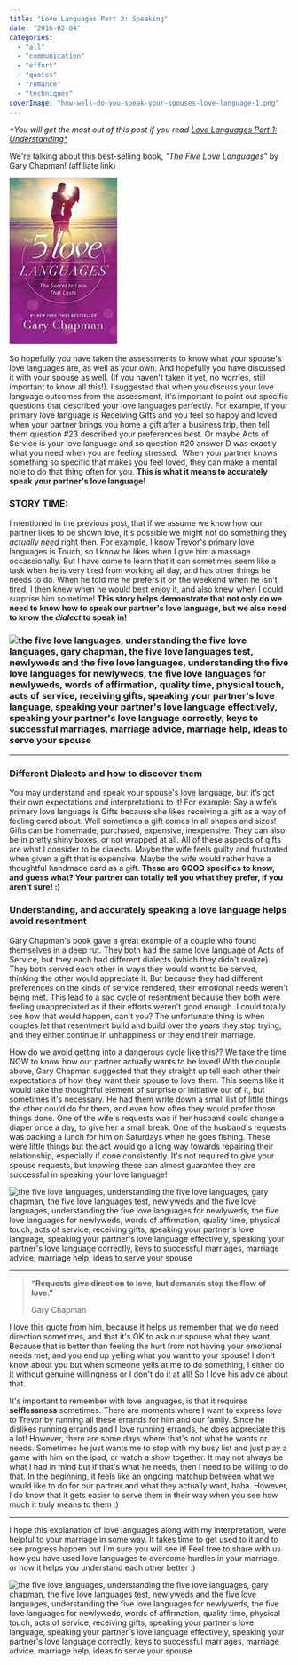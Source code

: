 ```yaml
---
title: "Love Languages Part 2: Speaking"
date: "2016-02-04"
categories: 
  - "all"
  - "communication"
  - "effort"
  - "quotes"
  - "romance"
  - "techniques"
coverImage: "how-well-do-you-speak-your-spouses-love-language-1.png"
---
```


_\*You will get the most out of this post if you read [Love Languages Part 1: Understanding\*](http://freshlymarried.com/love-languages-part-1-understanding/)_

We're talking about this best-selling book, _"The Five Love Languages"_ by Gary Chapman! (affiliate link)

![](images/51ItBwnbJ6L._SX322_BO1204203200_-195x300.jpg)

So hopefully you have taken the assessments to know what your spouse's love languages are, as well as your own. And hopefully you have discussed it with your spouse as well. (If you haven't taken it yet, no worries, still important to know all this!). I suggested that when you discuss your love language outcomes from the assessment, it's important to point out specific questions that described your love languages perfectly. For example, if your primary love language is Receiving Gifts and you feel so happy and loved when your partner brings you home a gift after a business trip, then tell them question #23 described your preferences best. Or maybe Acts of Service is your love language and so question #20 answer D was exactly what you need when you are feeling stressed.  When your partner knows something so specific that makes you feel loved, they can make a mental note to do that thing often for you. **This is what it means to accurately speak your partner's love language!**

### STORY TIME:

I mentioned in the previous post, that if we assume we know how our partner likes to be shown love, it's possible we might not do something they _actually need_ right then. For example, I know Trevor's primary love languages is Touch, so I know he likes when I give him a massage occassionally. But I have come to learn that it can sometimes seem like a task when he is very tired from working all day, and has other things he needs to do. When he told me he prefers it on the weekend when he isn't tired, I then knew when he would best enjoy it, and also knew when I could surprise him sometime! **This story helps demonstrate that not only do we need to know how to speak our partner's love language, but we also need to know the _dialect_ to speak in!**

### ![the five love languages, understanding the five love languages, gary chapman, the five love languages test, newlyweds and the five love languages, understanding the five love languages for newlyweds, the five love languages for newlyweds, words of affirmation, quality time, physical touch, acts of service, receiving gifts, speaking your partner's love language, speaking your partner's love language effectively, speaking your partner's love language correctly, keys to successful marriages, marriage advice, marriage help, ideas to serve your spouse](images/Freshly-Married-40-2.jpg)

* * *

### Different Dialects and how to discover them

You may understand and speak your spouse's love language, but it’s got their own expectations and interpretations to it! For example: Say a wife’s primary love language is Gifts because she likes receiving a gift as a way of feeling cared about. Well sometimes a gift comes in all shapes and sizes! Gifts can be homemade, purchased, expensive, inexpensive. They can also be in pretty shiny boxes, or not wrapped at all. All of these aspects of gifts are what I consider to be dialects. Maybe the wife feels guilty and frustrated when given a gift that is expensive. Maybe the wife would rather have a thoughtful handmade card as a gift. **These are GOOD specifics to know, and guess what? Your partner can totally tell you what they prefer, if you aren't sure! :)**

### Understanding, and accurately speaking a love language helps avoid resentment

Gary Chapman's book gave a great example of a couple who found themselves in a deep rut. They both had the same love language of Acts of Service, but they each had different dialects (which they didn't realize). They both served each other in ways they would want to be served, thinking the other would appreciate it. But because they had different preferences on the kinds of service rendered, their emotional needs weren't being met. This lead to a sad cycle of resentment because they both were feeling unappreciated as if their efforts weren't good enough. I could totally see how that would happen, can't you? The unfortunate thing is when couples let that resentment build and build over the years they stop trying, and they either continue in unhappiness or they end their marriage.

How do we avoid getting into a dangerous cycle like this?? We take the time NOW to know how our partner actually wants to be loved! With the couple above, Gary Chapman suggested that they straight up tell each other their expectations of how they want their spouse to love them. This seems like it would take the thoughtful element of surprise or initiative out of it, but sometimes it's necessary. He had them write down a small list of little things the other could do for them, and even how often they would prefer those things done. One of the wife's requests was if her husband could change a diaper once a day, to give her a small break. One of the husband's requests was packing a lunch for him on Saturdays when he goes fishing. These were little things but the act would go a long way towards repairing their relationship, especially if done consistently. It's not required to give your spouse requests, but knowing these can almost guarantee they are successful in speaking your love language!

![the five love languages, understanding the five love languages, gary chapman, the five love languages test, newlyweds and the five love languages, understanding the five love languages for newlyweds, the five love languages for newlyweds, words of affirmation, quality time, physical touch, acts of service, receiving gifts, speaking your partner's love language, speaking your partner's love language effectively, speaking your partner's love language correctly, keys to successful marriages, marriage advice, marriage help, ideas to serve your spouse](images/photo-1463970441435-eecc7b23ccdf.jpg)

* * *

> **“Requests give direction to love, but demands stop the flow of love.”**
> 
> Gary Chapman

I love this quote from him, because it helps us remember that we do need direction sometimes, and that it's OK to ask our spouse what they want. Because that is better than feeling the hurt from not having your emotional needs met, and you end up yelling what you want to your spouse! I don't know about you but when someone yells at me to do something, I either do it without genuine willingness or I don't do it at all! So I love his advice about that.

It's important to remember with love languages, is that it requires **selflessness** sometimes. There are moments where I want to express love to Trevor by running all these errands for him and our family. Since he dislikes running errands and I love running errands, he does appreciate this a lot! However, there are some days where that's not what he wants or needs. Sometimes he just wants me to stop with my busy list and just play a game with him on the ipad, or watch a show together. It may not always be what I had in mind but if that's what he needs, then I need to be willing to do that. In the beginning, it feels like an ongoing matchup between what we would like to do for our partner and what they actually want, haha. However, I do know that it gets easier to serve them in their way when you see how much it truly means to them :)

* * *

I hope this explanation of love languages along with my interpretation, were helpful to your marriage in some way. It takes time to get used to it and to see progress happen but I'm sure you will see it! Feel free to share with us how you have used love languages to overcome hurdles in your marriage, or how it helps you understand each other better :)

![the five love languages, understanding the five love languages, gary chapman, the five love languages test, newlyweds and the five love languages, understanding the five love languages for newlyweds, the five love languages for newlyweds, words of affirmation, quality time, physical touch, acts of service, receiving gifts, speaking your partner's love language, speaking your partner's love language effectively, speaking your partner's love language correctly, keys to successful marriages, marriage advice, marriage help, ideas to serve your spouse](images/if-we-are-to-develop-an-intimate-relationship-gary-chapman-quote-1.jpg)
